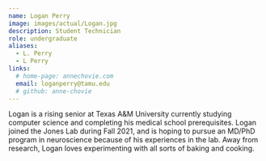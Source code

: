 ```yaml
---
name: Logan Perry
image: images/actual/Logan.jpg
description: Student Technician
role: undergraduate
aliases:
  - L. Perry
  - L Perry
links:
  # home-page: annechovie.com
  email: loganperry@tamu.edu
  # github: anne-chovie
---
```


Logan is a rising senior at Texas A&M University currently studying computer science and completing his medical school prerequisites. Logan joined the Jones Lab during Fall 2021, and is hoping to pursue an MD/PhD program in neuroscience because of his experiences in the lab. Away from research, Logan loves experimenting with all sorts of baking and cooking.
